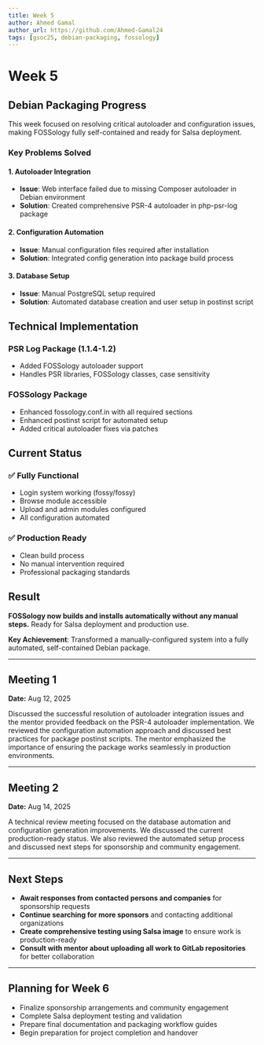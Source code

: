 ```yaml
---
title: Week 5
author: Ahmed Gamal
author_url: https://github.com/Ahmed-Gamal24
tags: [gsoc25, debian-packaging, fossology]
---
```

<!--
SPDX-License-Identifier: CC-BY-SA-4.0

SPDX-FileCopyrightText: 2025 Ahmed Gamal <ahmed.gamal9541@gmail.com>
-->

# Week 5

## Debian Packaging Progress

This week focused on resolving critical autoloader and configuration issues, making FOSSology fully self-contained and ready for Salsa deployment.

### **Key Problems Solved**

#### **1. Autoloader Integration**

- **Issue**: Web interface failed due to missing Composer autoloader in Debian environment
- **Solution**: Created comprehensive PSR-4 autoloader in php-psr-log package

#### **2. Configuration Automation**

- **Issue**: Manual configuration files required after installation
- **Solution**: Integrated config generation into package build process

#### **3. Database Setup**

- **Issue**: Manual PostgreSQL setup required
- **Solution**: Automated database creation and user setup in postinst script

## Technical Implementation

### **PSR Log Package (1.1.4-1.2)**

- Added FOSSology autoloader support
- Handles PSR libraries, FOSSology classes, case sensitivity

### **FOSSology Package**

- Enhanced fossology.conf.in with all required sections
- Enhanced postinst script for automated setup
- Added critical autoloader fixes via patches

## Current Status

### **✅ Fully Functional**

- Login system working (fossy/fossy)
- Browse module accessible
- Upload and admin modules configured
- All configuration automated

### **✅ Production Ready**

- Clean build process
- No manual intervention required
- Professional packaging standards

## Result

**FOSSology now builds and installs automatically without any manual steps.** Ready for Salsa deployment and production use.

**Key Achievement**: Transformed a manually-configured system into a fully automated, self-contained Debian package.

---

## Meeting 1

**Date:** Aug 12, 2025

Discussed the successful resolution of autoloader integration issues and the mentor provided feedback on the PSR-4 autoloader implementation. We reviewed the configuration automation approach and discussed best practices for package postinst scripts. The mentor emphasized the importance of ensuring the package works seamlessly in production environments.

---

## Meeting 2

**Date:** Aug 14, 2025

A technical review meeting focused on the database automation and configuration generation improvements. We discussed the current production-ready status. We also reviewed the automated setup process and discussed next steps for sponsorship and community engagement.

---

## Next Steps

- **Await responses from contacted persons and companies** for sponsorship requests
- **Continue searching for more sponsors** and contacting additional organizations
- **Create comprehensive testing using Salsa image** to ensure work is production-ready
- **Consult with mentor about uploading all work to GitLab repositories** for better collaboration

---

## Planning for Week 6

- Finalize sponsorship arrangements and community engagement
- Complete Salsa deployment testing and validation
- Prepare final documentation and packaging workflow guides
- Begin preparation for project completion and handover 